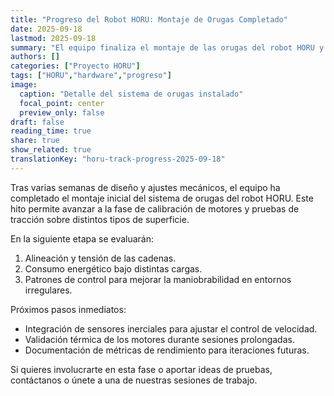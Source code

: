 ```yaml
---
title: "Progreso del Robot HORU: Montaje de Orugas Completado"
date: 2025-09-18
lastmod: 2025-09-18
summary: "El equipo finaliza el montaje de las orugas del robot HORU y comienza la fase de pruebas de control y tracción."
authors: []
categories: ["Proyecto HORU"]
tags: ["HORU","hardware","progreso"]
image:
  caption: "Detalle del sistema de orugas instalado"
  focal_point: center
  preview_only: false
draft: false
reading_time: true
share: true
show_related: true
translationKey: "horu-track-progress-2025-09-18"
---
```


Tras varias semanas de diseño y ajustes mecánicos, el equipo ha completado el montaje inicial del sistema de orugas del robot HORU. Este hito permite avanzar a la fase de calibración de motores y pruebas de tracción sobre distintos tipos de superficie.

<!--more-->

En la siguiente etapa se evaluarán:

1. Alineación y tensión de las cadenas.
2. Consumo energético bajo distintas cargas.
3. Patrones de control para mejorar la maniobrabilidad en entornos irregulares.

Próximos pasos inmediatos:
- Integración de sensores inerciales para ajustar el control de velocidad.
- Validación térmica de los motores durante sesiones prolongadas.
- Documentación de métricas de rendimiento para iteraciones futuras.

Si quieres involucrarte en esta fase o aportar ideas de pruebas, contáctanos o únete a una de nuestras sesiones de trabajo.
